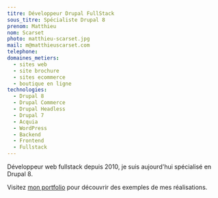 ```yaml
---
titre: Développeur Drupal FullStack
sous_titre: Spécialiste Drupal 8
prenom: Matthieu
nom: Scarset
photo: matthieu-scarset.jpg
mail: m@matthieuscarset.com
telephone:
domaines_metiers:
  - sites web
  - site brochure
  - sites ecommerce
  - boutique en ligne
technologies:
  - Drupal 8
  - Drupal Commerce
  - Drupal Headless
  - Drupal 7
  - Acquia
  - WordPress
  - Backend
  - Frontend
  - Fullstack
---
```


Développeur web fullstack depuis 2010, je suis aujourd'hui spécialisé en Drupal 8.

Visitez [mon portfolio](https://matthieuscarset.com/) pour découvrir des exemples de mes réalisations.

